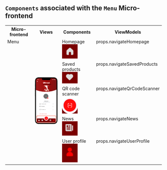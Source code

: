 ## `Components` associated with the `Menu` Micro-frontend

<table>
  <tr>
    <th>Micro-frontend</th>
    <th>Views</th>
    <th>Components</th>
    <th>ViewModels</th>
  </tr>
  <tr>
    <td rowspan="5" style="vertical-align: top;">Menu</td>
    <td rowspan="5">
      <img src="https://github.com/DuarteVDG/aw-project/blob/main/fe-services/images/Menu.png?raw=true" style="width: 150px; height: auto;" />
    </td>
    <td style="vertical-align: top;">Homepage<br>
     <img src="https://github.com/DuarteVDG/aw-project/blob/main/components/images/Menu1.png?raw=true" style="width: 50px; height: auto;" /></td>
    <td style="vertical-align: top;">props.navigateHomepage</td>
  </tr>
  <tr>
    <td style="vertical-align: top;">Saved products<br>
    <img src="https://github.com/DuarteVDG/aw-project/blob/main/components/images/Menu2.png?raw=true" style="width: 50px; height: auto;" /></td></td>
    <td style="vertical-align: top;">props.navigateSavedProducts</td>
  </tr>
  <tr>
    <td style="vertical-align: top;">QR code scanner<br>
    <img src="https://github.com/DuarteVDG/aw-project/blob/main/components/images/Menu3.png?raw=true" style="width: 50px; height: auto;" /></td></td>
    <td style="vertical-align: top;">props.navigateQrCodeScanner</td>
  </tr>
  <tr>
    <td style="vertical-align: top;">News<br>
    <img src="https://github.com/DuarteVDG/aw-project/blob/main/components/images/Menu4.png?raw=true" style="width: 50px; height: auto;" /></td></td>
    <td style="vertical-align: top;">props.navigateNews</td>
  </tr>
  <tr>
    <td style="vertical-align: top;">User profile<br>
    <img src="https://github.com/DuarteVDG/aw-project/blob/main/components/images/Menu5.png?raw=true" style="width: 50px; height: auto;" /></td></td>
    <td style="vertical-align: top;">props.navigateUserProfile</td>
  </tr>
</table>
